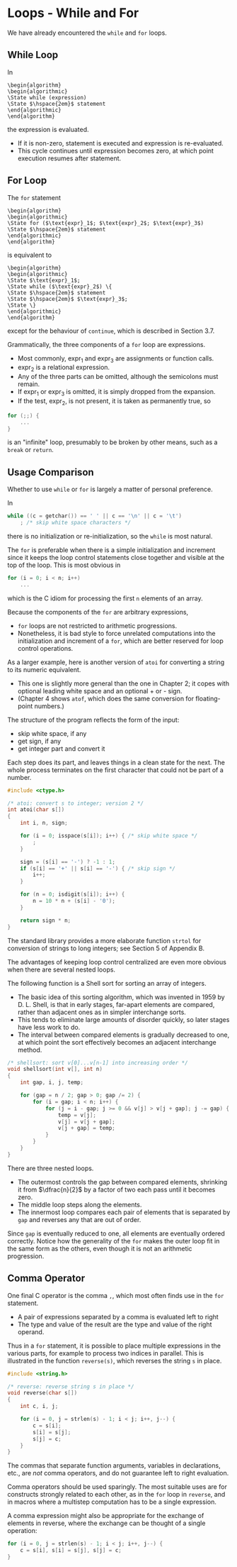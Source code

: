 # Loops - While and For

We have already encountered the `while` and `for` loops.

## While Loop

In

```algorithm
\begin{algorithm}
\begin{algorithmic}
\State while (expression)
\State $\hspace{2em}$ statement
\end{algorithmic}
\end{algorithm}
```

the $\text{expression}$ is evaluated.

- If it is non-zero, $\text{statement}$ is executed and $\text{expression}$ is re-evaluated.
- This cycle continues until $\text{expression}$ becomes zero, at which point execution resumes after $\text{statement}$.

## For Loop

The `for` statement

```algorithm
\begin{algorithm}
\begin{algorithmic}
\State for ($\text{expr}_1$; $\text{expr}_2$; $\text{expr}_3$)
\State $\hspace{2em}$ statement
\end{algorithmic}
\end{algorithm}
```

is equivalent to

```algorithm
\begin{algorithm}
\begin{algorithmic}
\State $\text{expr}_1$;
\State while ($\text{expr}_2$) \{
\State $\hspace{2em}$ statement
\State $\hspace{2em}$ $\text{expr}_3$;
\State \}
\end{algorithmic}
\end{algorithm}
```

except for the behaviour of `continue`, which is described in Section 3.7.

Grammatically, the three components of a `for` loop are expressions.

- Most commonly, $\text{expr}_1$ and $\text{expr}_3$ are assignments or function calls.
- $\text{expr}_2$ is a relational expression.
- Any of the three parts can be omitted, although the semicolons must remain.
- If $\text{expr}_1$ or $\text{expr}_3$ is omitted, it is simply dropped from the expansion.
- If the test, $\text{expr}_2$, is not present, it is taken as permanently true, so

```c
for (;;) {
    ...
}
```

is an "infinite" loop, presumably to be broken by other means, such as a `break` or `return`.

## Usage Comparison

Whether to use `while` or `for` is largely a matter of personal preference.

<div class="alert-example">

In

```c
while ((c = getchar()) == ' ' || c == '\n' || c = '\t')
    ; /* skip white space characters */
```

there is no initialization or re-initialization, so the `while` is most natural.

</div>

<div class="alert-example">

The `for` is preferable when there is a simple initialization and increment since it keeps the loop control statements close together and visible at the top of the loop. This is most obvious in

```c
for (i = 0; i < n; i++)
    ...
```

which is the C idiom for processing the first `n` elements of an array.

Because the components of the `for` are arbitrary expressions,

- `for` loops are not restricted to arithmetic progressions.
- Nonetheless, it is bad style to force unrelated computations into the initialization and increment of a `for`, which are better reserved for loop control operations.

</div>

<div class="alert-example">

As a larger example, here is another version of `atoi` for converting a string to its numeric equivalent.

- This one is slightly more general than the one in Chapter 2; it copes with optional leading white space and an optional + or - sign.
- (Chapter 4 shows `atof`, which does the same conversion for floating-point numbers.)

The structure of the program reflects the form of the input:

<div class="stepper">

- skip white space, if any
- get sign, if any
- get integer part and convert it

</div>

Each step does its part, and leaves things in a clean state for the next. The whole process terminates on the first character that could not be part of a number.

```c
#include <ctype.h>

/* atoi: convert s to integer; version 2 */
int atoi(char s[])
{
    int i, n, sign;

    for (i = 0; isspace(s[i]); i++) { /* skip white space */
        ;
    }

    sign = (s[i] == '-') ? -1 : 1;
    if (s[i] == '+' || s[i] == '-') { /* skip sign */
        i++;
    }

    for (n = 0; isdigit(s[i]); i++) {
        n = 10 * n + (s[i] - '0');
    }

    return sign * n;
}
```

The standard library provides a more elaborate function `strtol` for conversion of strings to long integers; see Section 5 of Appendix B.

</div>

<div class="alert-example">

The advantages of keeping loop control centralized are even more obvious when there are several nested loops.

The following function is a Shell sort for sorting an array of integers.

- The basic idea of this sorting algorithm, which was invented in 1959 by D. L. Shell, is that in early stages, far-apart elements are compared, rather than adjacent ones as in simpler interchange sorts.
- This tends to eliminate large amounts of disorder quickly, so later stages have less work to do.
- The interval between compared elements is gradually decreased to one, at which point the sort effectively becomes an adjacent interchange method.

```c
/* shellsort: sort v[0]...v[n-1] into increasing order */
void shellsort(int v[], int n)
{
    int gap, i, j, temp;

    for (gap = n / 2; gap > 0; gap /= 2) {
        for (i = gap; i < n; i++) {
            for (j = i - gap; j >= 0 && v[j] > v[j + gap]; j -= gap) {
                temp = v[j];
                v[j] = v[j + gap];
                v[j + gap] = temp;
            }
        }
    }
}
```

There are three nested loops.

- The outermost controls the gap between compared elements, shrinking it from $\dfrac{n}{2}$ by a factor of two each pass until it becomes zero.
- The middle loop steps along the elements.
- The innermost loop compares each pair of elements that is separated by `gap` and reverses any that are out of order.

Since `gap` is eventually reduced to one, all elements are eventually ordered correctly. Notice how the generality of the `for` makes the outer loop fit in the same form as the others, even though it is not an arithmetic progression.

</div>

## Comma Operator

One final C operator is the comma `,`, which most often finds use in the `for` statement.

- A pair of expressions separated by a comma is evaluated left to right
- The type and value of the result are the type and value of the right operand.

<div class="alert-example">

Thus in a `for` statement, it is possible to place multiple expressions in the various parts, for example to process two indices in parallel. This is illustrated in the function `reverse(s)`, which reverses the string `s` in place.

```c
#include <string.h>

/* reverse: reverse string s in place */
void reverse(char s[])
{
    int c, i, j;

    for (i = 0, j = strlen(s) - 1; i < j; i++, j--) {
        c = s[i];
        s[i] = s[j];
        s[j] = c;
    }
}
```

</div>

<div class="alert-attention">

The commas that separate function arguments, variables in declarations, etc., are *not* comma operators, and do not guarantee left to right evaluation.

</div>

Comma operators should be used sparingly. The most suitable uses are for constructs strongly related to each other, as in the `for` loop in `reverse`, and in macros where a multistep computation has to be a single expression.

A comma expression might also be appropriate for the exchange of elements in reverse, where the exchange can be thought of a single operation:

```c
for (i = 0, j = strlen(s) - 1; i < j; i++, j--) {
    c = s[i], s[i] = s[j], s[j] = c;
}
```
